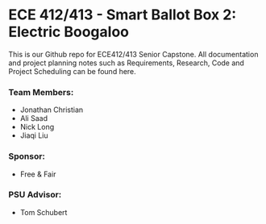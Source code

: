 # ECE 412/413 - Smart Ballot Box 2: Electric Boogaloo

This is our Github repo for ECE412/413 Senior Capstone. All documentation and project planning notes such as Requirements, Research, Code and Project Scheduling can be found here.

### Team Members:
- Jonathan Christian
- Ali Saad
- Nick Long
- Jiaqi Liu

### Sponsor: 
- Free & Fair

### PSU Advisor:
- Tom Schubert
